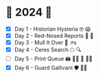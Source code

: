 # :christmas_tree: 2024 :christmas_tree:

- [x] Day 1 - Historian Hysteria :nerd_face: :scream:
- [x] Day 2 - Red-Nosed Reports :small_red_triangle: :page_facing_up:
- [x] Day 3 - Mull It Over :wine_glass: :arrow_upper_right:s
- [x] Day 4 - Ceres Search :full_moon: :mag:
- [ ] Day 5 - Print Queue :printer: :standing_woman: :standing_person: :standing_man:
- [x] Day 6 - Guard Gallivant :shield: :walking_woman:
